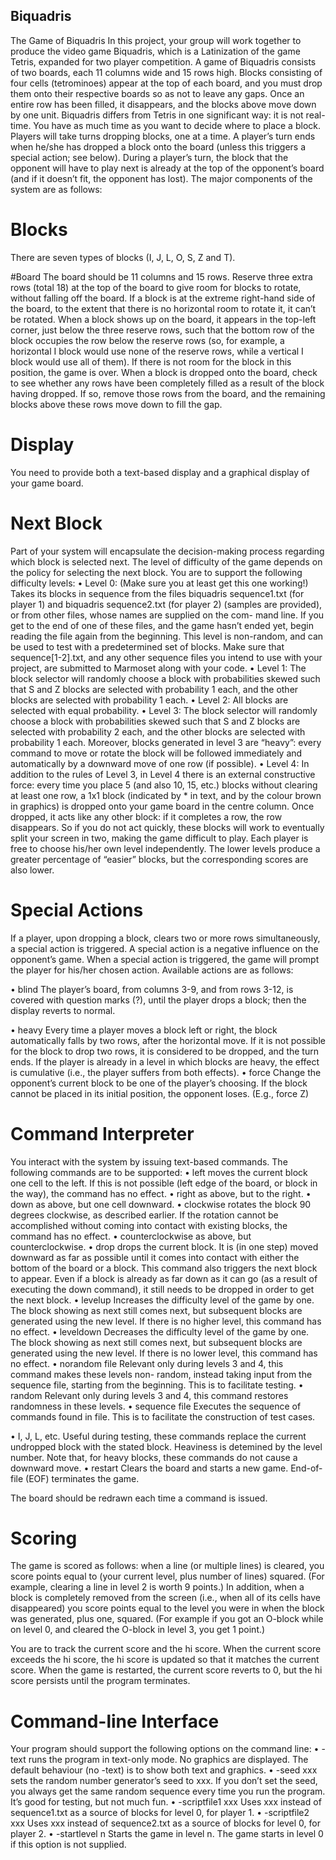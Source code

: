## Biquadris
The Game of Biquadris
In this project, your group will work together to produce the video game Biquadris, which is a Latinization of the game Tetris, expanded for two player competition.
A game of Biquadris consists of two boards, each 11 columns wide and 15 rows high. Blocks consisting of four cells (tetrominoes) appear at the top of each board,  and you must drop them onto their respective boards so as not to leave any gaps. Once an entire row has been filled, it disappears, and the blocks above move down by one unit.
Biquadris differs from Tetris in one significant way: it is not real-time. You have as much time as you want to decide where to place a block.  Players will take turns dropping blocks,  one at a time. A player’s turn ends when he/she has dropped a block onto the board (unless this triggers a special action; see below). During a player’s turn, the block that the opponent will have to play next is already at the top of the opponent’s board (and if it doesn’t fit, the opponent has lost).
The major components of the system are as follows:

# Blocks
There are seven types of blocks (I, J, L, O, S, Z and T).

#Board
The board should be 11 columns and 15 rows. Reserve three extra rows (total 18) at the top of the board to give room for blocks to rotate, without falling off the board. If a block is at the extreme right-hand side of the board, to the extent that there is no horizontal room to rotate it, it can’t be rotated.
When a block shows up on the board, it appears in the top-left corner, just below the three reserve rows, such that the bottom row of the block occupies the row below the reserve rows (so, for example, a horizontal I block would use none of the reserve rows, while a vertical I block would use all of them). If there is not room for the block in this position, the game is over.
When a block is dropped onto the board, check to see whether any rows have been completely filled as a result of the block having dropped. If so, remove those rows from the board, and the remaining blocks above these rows move down to fill the gap.

# Display
You need to provide both a text-based display and a graphical display of your game board. 
 
# Next Block
Part of your system will encapsulate the decision-making process regarding which block is selected next. The level of difficulty of the game depends on the policy for selecting the next block. You are to support the following difficulty levels:
•	Level 0: (Make sure you at least get this  one  working!)  Takes its blocks in sequence from the files biquadris sequence1.txt (for player 1) and biquadris sequence2.txt (for player 2) (samples are provided), or from other files, whose names are supplied on the com- mand line. If you get to the end of one of these files, and the game hasn’t ended yet, begin reading the file again from the beginning. This level is non-random, and can be used to test with a predetermined set of blocks. Make sure that sequence[1-2].txt, and any other sequence files you intend to use  with  your  project,  are  submitted  to  Marmoset along with your code.
•	Level 1: The block selector will randomly choose a block with probabilities skewed such that
S and Z blocks are selected with probability 1 each, and the other blocks are selected with
probability 1 each.
•	Level 2: All blocks are selected with equal probability.
•	Level 3: The block selector will randomly choose a block with probabilities skewed such that
S and Z blocks are selected with probability 2 each, and the other blocks are selected with probability 1 each. Moreover, blocks generated in level 3 are “heavy”: every command to move or rotate the block will be followed immediately and automatically by a downward move of one row (if possible).
•	Level 4: In addition to the rules of Level 3, in Level 4 there is an external constructive force: every time you place 5 (and also 10, 15, etc.) blocks without clearing at least one row, a 1x1 block (indicated by * in text, and by the colour brown in graphics) is dropped onto your game board in the centre column. Once dropped, it acts like any other block: if it completes a row, the row disappears. So if you do not act quickly, these blocks will work to eventually split your screen in two, making the game difficult to play.
Each player is free to choose his/her own level independently. The lower levels produce a greater percentage of “easier” blocks, but the corresponding scores are also lower.

# Special Actions
If a player, upon dropping a block, clears two or more rows simultaneously, a special action is triggered. A special action is a negative influence on the opponent’s game. When a special action is triggered, the game will prompt the player for his/her chosen action. Available actions are as follows:

•	blind The player’s board, from columns 3-9, and from rows 3-12, is covered with question marks (?), until the player drops a block; then the display reverts to normal.
 
•	heavy Every time a player moves a block left or right, the block automatically falls by two rows, after the horizontal move. If it is not possible for the block to drop two rows, it is considered to be dropped,  and the turn ends.   If the player is already in a level in which blocks are heavy, the effect is cumulative (i.e., the player suffers from both effects).
•	force Change the opponent’s current block to be one of the player’s choosing. If the block cannot be placed in its initial position, the opponent loses. (E.g., force Z)


# Command Interpreter
You interact with the system by issuing text-based commands. The following commands are to be supported:
•	left moves the current block one cell to the left. If this is not possible (left edge of the board, or block in the way), the command has no effect.
•	right as above, but to the right.
•	down as above, but one cell downward.
•	clockwise rotates the block 90 degrees clockwise, as described earlier. If the rotation cannot be accomplished without coming into contact with existing blocks, the command has no effect.
•	counterclockwise as above, but counterclockwise.
•	drop drops the current block. It is (in one step) moved downward as far as possible until it comes into contact with either the bottom of the board or a block. This command also triggers the next block to appear. Even if a block is already as far down as it can go (as a result of executing the down command), it still needs to be dropped in order to get the next block.
•	levelup Increases the difficulty level of the game by one.  The block showing as next still comes next, but subsequent blocks are generated using the new level. If there is no higher level, this command has no effect.
•	leveldown Decreases the difficulty level of the game by one. The block showing as next still comes next, but subsequent blocks are generated using the new level. If there is no lower level, this command has no effect.
•	norandom file Relevant only during levels 3 and 4, this command makes these levels non- random, instead taking input from the sequence file, starting from the beginning. This is to facilitate testing.
•	random Relevant only during levels 3 and 4, this command restores randomness in these levels.
•	sequence file Executes the sequence of commands found in file. This is to facilitate the construction of test cases.
 
•	I, J, L, etc. Useful during testing, these commands replace the current undropped block with the stated block. Heaviness is detemined by the level number. Note that, for heavy blocks, these commands do not cause a downward move.
•	restart Clears the board and starts a new game. End-of-file (EOF) terminates the game.

The board should be redrawn each time a command is issued.

# Scoring
The game is scored as follows: when a line (or multiple lines) is cleared, you score points equal to (your current level, plus number of lines) squared. (For example, clearing a line in level 2 is worth 9 points.) In addition, when a block is completely removed from the screen (i.e., when all of its cells have disappeared) you score points equal to the level you were in when the block was generated, plus one, squared. (For example if you got an O-block while on level 0, and cleared the O-block in level 3, you get 1 point.)
 
You are to track the current score and the hi score.  When the current score exceeds the hi score, the hi score is updated so that it matches the current score. When the game is restarted, the current score reverts to 0, but the hi score persists until the program terminates.

# Command-line Interface
Your program should support the following options on the command line:
•	-text runs the program in text-only mode. No graphics are displayed. The default behaviour (no -text) is to show both text and graphics.
•	-seed xxx sets the random number generator’s seed to xxx. If you don’t set the seed, you always get the same random sequence every time you run the program. It’s good for testing, but not much fun.
•	-scriptfile1 xxx Uses xxx instead of sequence1.txt as a source of blocks for level 0, for player 1.
•	-scriptfile2 xxx Uses xxx instead of sequence2.txt as a source of blocks for level 0, for player 2.
•	-startlevel n Starts the game in level n. The game starts in level 0 if this option is not supplied.
